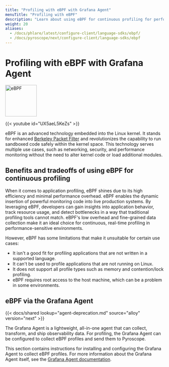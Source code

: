 ```yaml
---
title: "Profiling with eBPF with Grafana Agent"
menuTitle: "Profiling with eBPF"
description: "Learn about using eBPF for continuous profiling for performance optimization."
weight: 20
aliases:
  - /docs/phlare/latest/configure-client/language-sdks/ebpf/
  - /docs/pyroscope/next/configure-client/language-sdks/ebpf
---
```


# Profiling with eBPF with Grafana Agent

<img src="/media/docs/pyroscope/ebpf_logo_color_on_white.png" width="100px;" alt="eBPF"/>

{{< youtube id="UX5aeL5KeZs" >}}

eBPF is an advanced technology embedded into the Linux kernel. It stands for enhanced [Berkeley Packet Filter](https://en.wikipedia.org/wiki/EBPF) and revolutionizes the capability to run sandboxed code safely within the kernel space. This technology serves multiple use cases, such as networking, security, and performance monitoring without the need to alter kernel code or load additional modules.

## Benefits and tradeoffs of using eBPF for continuous profiling

When it comes to application profiling, eBPF shines due to its high efficiency and minimal performance overhead.
eBPF enables the dynamic insertion of powerful monitoring code into live production systems.
By leveraging eBPF, developers can gain insights into application behavior, track resource usage, and detect bottlenecks in a way that traditional profiling tools cannot match.
eBPF's low overhead and fine-grained data collection make it an ideal choice for continuous, real-time profiling in performance-sensitive environments.

However, eBPF has some limitations that make it unsuitable for certain use cases:

- It isn't a good fit for profiling applications that are not written in a supported language.
- It can't be used to profile applications that are not running on Linux.
- It does not support all profile types such as memory and contention/lock profiling.
- eBPF requires root access to the host machine, which can be a problem in some environments.

## eBPF via the Grafana Agent

{{< docs/shared lookup="agent-deprecation.md" source="alloy" version="next" >}}

The Grafana Agent is a lightweight, all-in-one agent that can collect, transform, and ship observability data.
For profiling, the Grafana Agent can be configured to collect eBPF profiles and send them to Pyroscope.

This section contains instructions for installing and configuring the Grafana Agent to collect eBPF profiles.
For more information about the Grafana Agent itself, see the [Grafana Agent documentation](/docs/agent/latest/flow/).
